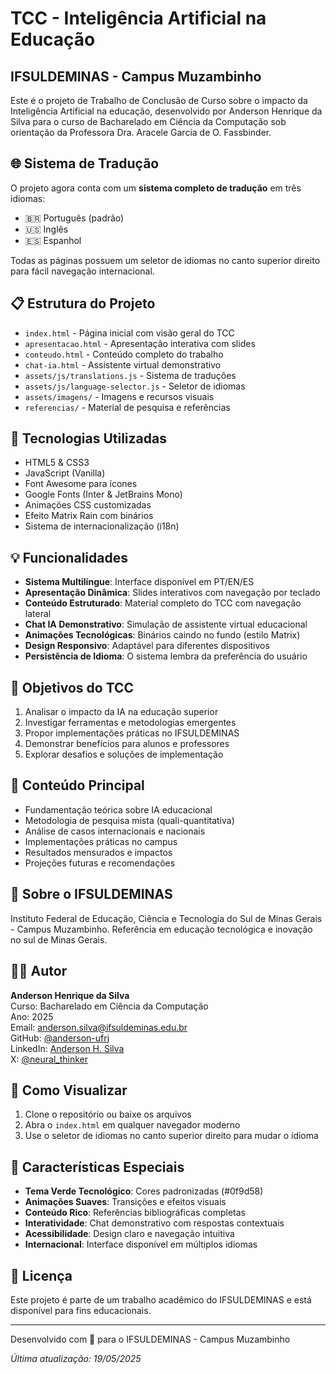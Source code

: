 # TCC - Inteligência Artificial na Educação
## IFSULDEMINAS - Campus Muzambinho

Este é o projeto de Trabalho de Conclusão de Curso sobre o impacto da Inteligência Artificial na educação, desenvolvido por Anderson Henrique da Silva para o curso de Bacharelado em Ciência da Computação sob orientação da Professora Dra. Aracele Garcia de O. Fassbinder.

## 🌐 Sistema de Tradução

O projeto agora conta com um **sistema completo de tradução** em três idiomas:
- 🇧🇷 Português (padrão)
- 🇺🇸 Inglês
- 🇪🇸 Espanhol

Todas as páginas possuem um seletor de idiomas no canto superior direito para fácil navegação internacional.

## 📋 Estrutura do Projeto

- `index.html` - Página inicial com visão geral do TCC
- `apresentacao.html` - Apresentação interativa com slides
- `conteudo.html` - Conteúdo completo do trabalho
- `chat-ia.html` - Assistente virtual demonstrativo
- `assets/js/translations.js` - Sistema de traduções
- `assets/js/language-selector.js` - Seletor de idiomas
- `assets/imagens/` - Imagens e recursos visuais
- `referencias/` - Material de pesquisa e referências

## 🚀 Tecnologias Utilizadas

- HTML5 & CSS3
- JavaScript (Vanilla)
- Font Awesome para ícones
- Google Fonts (Inter & JetBrains Mono)
- Animações CSS customizadas
- Efeito Matrix Rain com binários
- Sistema de internacionalização (i18n)

## 💡 Funcionalidades

- **Sistema Multilíngue**: Interface disponível em PT/EN/ES
- **Apresentação Dinâmica**: Slides interativos com navegação por teclado
- **Conteúdo Estruturado**: Material completo do TCC com navegação lateral
- **Chat IA Demonstrativo**: Simulação de assistente virtual educacional
- **Animações Tecnológicas**: Binários caindo no fundo (estilo Matrix)
- **Design Responsivo**: Adaptável para diferentes dispositivos
- **Persistência de Idioma**: O sistema lembra da preferência do usuário

## 🎯 Objetivos do TCC

1. Analisar o impacto da IA na educação superior
2. Investigar ferramentas e metodologias emergentes
3. Propor implementações práticas no IFSULDEMINAS
4. Demonstrar benefícios para alunos e professores
5. Explorar desafios e soluções de implementação

## 📑 Conteúdo Principal

- Fundamentação teórica sobre IA educacional
- Metodologia de pesquisa mista (quali-quantitativa)
- Análise de casos internacionais e nacionais
- Implementações práticas no campus
- Resultados mensurados e impactos
- Projeções futuras e recomendações

## 🏫 Sobre o IFSULDEMINAS

Instituto Federal de Educação, Ciência e Tecnologia do Sul de Minas Gerais - Campus Muzambinho. Referência em educação tecnológica e inovação no sul de Minas Gerais.

## 👨‍💻 Autor

**Anderson Henrique da Silva**  
Curso: Bacharelado em Ciência da Computação  
Ano: 2025  
Email: anderson.silva@ifsuldeminas.edu.br  
GitHub: [@anderson-ufrj](https://github.com/anderson-ufrj)  
LinkedIn: [Anderson H. Silva](https://www.linkedin.com/in/anderson-h-silva95/)  
X: [@neural_thinker](https://x.com/neural_thinker)  

## 📱 Como Visualizar

1. Clone o repositório ou baixe os arquivos
2. Abra o `index.html` em qualquer navegador moderno
3. Use o seletor de idiomas no canto superior direito para mudar o idioma

## 🌟 Características Especiais

- **Tema Verde Tecnológico**: Cores padronizadas (#0f9d58)
- **Animações Suaves**: Transições e efeitos visuais
- **Conteúdo Rico**: Referências bibliográficas completas
- **Interatividade**: Chat demonstrativo com respostas contextuais
- **Acessibilidade**: Design claro e navegação intuitiva
- **Internacional**: Interface disponível em múltiplos idiomas

## 📄 Licença

Este projeto é parte de um trabalho acadêmico do IFSULDEMINAS e está disponível para fins educacionais.

---

Desenvolvido com 💚 para o IFSULDEMINAS - Campus Muzambinho

*Última atualização: 19/05/2025*